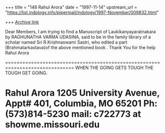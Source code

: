 +++
title = "148 Rahul Arora"
date = "1997-11-14"
upstream_url = "https://list.indology.info/pipermail/indology/1997-November/009832.html"

+++
[Archive link](https://list.indology.info/pipermail/indology/1997-November/009832.html)

Dear Members,
I am trying to find a Manuscript of Laukikanyayaratnakara by
RAGHUNATHA VARMA UDASINA, said to be in the family library of a scholar
named Sri R.Krishnaswami Sastri, who edited a part (Brahmatarkastava)of
the above mentioned book .
Thank You for the help
Rahul Arora



 ==============================================================================
WHEN THE GOING GETS TOUGH  THE TOUGH GET GOING.

Rahul Arora
1205 University Avenue,
Appt#   401,
Columbia, MO  65201
Ph:(573)814-5230
mail: c722773 at showme.missouri.edu
 ==============================================================================



